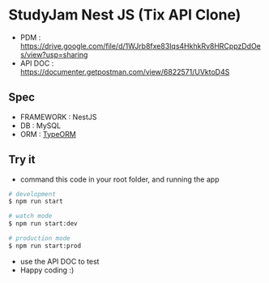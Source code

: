 # StudyJam Nest JS (Tix API Clone)

- PDM : <https://drive.google.com/file/d/1WJrb8fxe83Iqs4HkhkRv8HRCppzDdOes/view?usp=sharing>
- API DOC : <https://documenter.getpostman.com/view/6822571/UVktoD4S>

## Spec

- FRAMEWORK : NestJS
- DB : MySQL
- ORM : [TypeORM](https://typeorm.io/)

## Try it

- command this code in your root folder, and running the app

```bash
# development
$ npm run start

# watch mode
$ npm run start:dev

# production mode
$ npm run start:prod
```

- use the API DOC to test
- Happy coding :)
